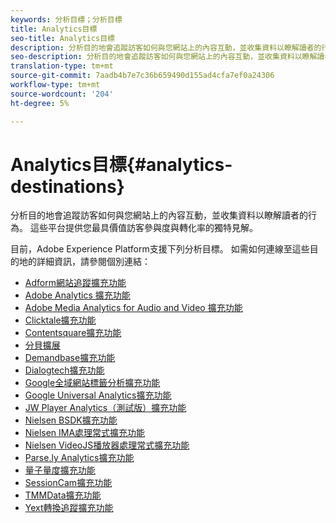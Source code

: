 ```yaml
---
keywords: 分析目標；分析目標
title: Analytics目標
seo-title: Analytics目標
description: 分析目的地會追蹤訪客如何與您網站上的內容互動，並收集資料以瞭解讀者的行為。 這些平台提供您最具價值訪客參與度與轉化率的獨特見解。
seo-description: 分析目的地會追蹤訪客如何與您網站上的內容互動，並收集資料以瞭解讀者的行為。 這些平台提供您最具價值訪客參與度與轉化率的獨特見解。
translation-type: tm+mt
source-git-commit: 7aadb4b7e7c36b659490d155ad4cfa7ef0a24306
workflow-type: tm+mt
source-wordcount: '204'
ht-degree: 5%

---
```



# Analytics目標{#analytics-destinations}

分析目的地會追蹤訪客如何與您網站上的內容互動，並收集資料以瞭解讀者的行為。 這些平台提供您最具價值訪客參與度與轉化率的獨特見解。

目前，Adobe Experience Platform支援下列分析目標。 如需如何連線至這些目的地的詳細資訊，請參閱個別連結：

- [Adform網站追蹤擴充功能](./adform.md)
- [Adobe Analytics 擴充功能](./adobe-analytics.md)
- [Adobe Media Analytics for Audio and Video 擴充功能](./adobe-video-analytics.md)
- [Clicktale擴充功能](./clicktale.md)
- [Contentsquare擴充功能](./contentsquare.md)
- [分貝擴展](./decibel.md)
- [Demandbase擴充功能](./demandbase.md)
- [Dialogtech擴充功能](./dialogtech.md)
- [Google全域網站標籤分析擴充功能](./gtag-analytics.md)
- [Google Universal Analytics擴充功能](./google-universal-analytics.md)
- [JW Player Analytics（測試版）擴充功能](./jw-player-analytics.md)
- [Nielsen BSDK擴充功能](./nielsen-bsdk.md)
- [Nielsen IMA處理常式擴充功能](./nielsen-ima.md)
- [Nielsen VideoJS播放器處理常式擴充功能](./nielsen-videojs.md)
- [Parse.ly Analytics擴充功能](./parsely.md)
- [量子量度擴充功能](./quantum-metric.md)
- [SessionCam擴充功能](./sessioncam.md)
- [TMMData擴充功能](./tmmdata.md)
- [Yext轉換追蹤擴充功能](./yext.md)

